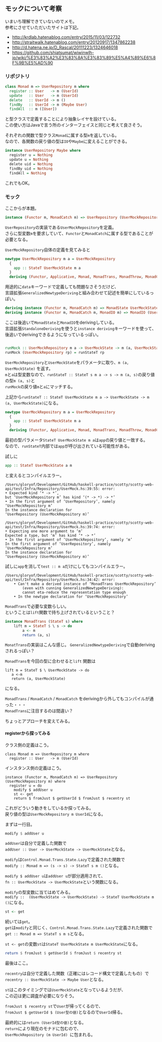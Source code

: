 ## モックについて考察

いまいち理解できていないのでメモ。  
参考にさせていただいたサイトは下記。  
* http://krdlab.hatenablog.com/entry/2015/11/03/122732
* http://straitwalk.hatenablog.com/entry/20120917/1347862238
* http://d.hatena.ne.jp/D_Rascal/20111223/1324646018
*  https://github.com/shiatsumat/wiwinwlh-jp/wiki/%E3%83%A2%E3%83%8A%E3%83%89%E5%A4%89%E6%8F%9B%E5%AD%90

### リポジトリ

```hs
class Monad m => UserRepository m where
  register :: User   -> m (UserId)
  update   :: User   -> m (UserId)
  delete   :: UserId -> m ()
  findBy   :: UserId -> m (Maybe User)
  findAll  :: m ([User])
```

と型クラスで定義することにより抽象レイヤを設けている。  
この使い方はJavaで言う所のインターフェイスと同じと考えて良さそう。

それぞれの関数で型クラス`Monad`に属する型`m`を返している。  
なので、各関数の戻り値の型は`IO`や`Maybe`に変えることができる。  

```hs
instance UserRepository Maybe where
  register u = Nothing
  update u = Nothing
  delete uid = Nothing
  findBy uid = Nothing
  findAll = Nothing
```

これでもOK。

### モック

ここからが本題。  

```hs
instance (Functor m, MonadCatch m) => UserRepository (UserMockRepository m) where
```

`UserRepository`の実装である`UserMockRepository`を定義。  
さらに型変数`m`を要求していて、`Functor`と`MonadCatch`に属する型であることが必要となる。  

`UserMockRepository`自体の定義を見てみると

```hs
newtype UserMockRepository m a = UserMockRepository
  {
    app :: StateT UserMockState m a
  }
  deriving (Functor, Applicative, Monad, MonadTrans, MonadThrow, MonadCatch)
```
用途的に`data`キーワードで定義しても問題なさそうだけど、  
言語拡張`GeneralizedNewtypeDeriving`と組み合わせて記述を簡単にしているっぽい。  

```hs
deriving instance (Functor m, MonadCatch m) => MonadState UserMockState (UserMockRepository m)
deriving instance (Functor m, MonadCatch m, MonadIO m) => MonadIO (UserMockRepository m)
```

ここは後追いで`MonadState`と`MonadIO`をderivingしている。  
言語拡張`StandaloneDeriving`を使うと`instance deriving`キーワードを使って、  
後追いでderivingできるようになっているっぽい。

```hs

runMock :: UserMockRepository m a -> UserMockState -> m (a, UserMockState)
runMock (UserMockRepository rp) = runStateT rp
```
`UserMockRepository`と`UserMockState`をパラメータに取り、`m (a, UserMockState)` を返す。  
`m`と`a`は型変数なので、`runStateT :: StateT s m a -> s -> m (a, s)`の戻り値の型`m (a, s)`と  
`runMock`の戻り値`m`と`a`にマッチする。  

上記から`runStateT :: StateT UserMockState m a -> UserMockState -> m (a, UserMockState)`になる。  

```hs
newtype UserMockRepository m a = UserMockRepository
  {
    app :: StateT UserMockState m a
  }
  deriving (Functor, Applicative, Monad, MonadTrans, MonadThrow, MonadCatch)
```

最初の型パラメータ`StateT UserMockState m a`は`app`の戻り値と一致する。  
なので、`runStateT`内部では`app`が呼び出されている可能性がある。  

試しに
```hs
app :: StateT UserMockState a m
```
と変えるとコンパイルエラー。  

```
/Users/gloryof/Development/GitHub/haskell-practice/scotty/scotty-web-api/test/Infra/Repository/UserMock.hs:39:55: error:
• Expected kind ‘* -> *’,
but ‘UserMockRepository m’ has kind ‘(* -> *) -> *’
• In the first argument of ‘UserRepository’, namely
‘UserMockRepository m’
In the instance declaration for
‘UserRepository (UserMockRepository m)’

/Users/gloryof/Development/GitHub/haskell-practice/scotty/scotty-web-api/test/Infra/Repository/UserMock.hs:39:74: error:
• Expecting one more argument to ‘m’
Expected a type, but ‘m’ has kind ‘* -> *’
• In the first argument of ‘UserMockRepository’, namely ‘m’
In the first argument of ‘UserRepository’, namely
‘UserMockRepository m’
In the instance declaration for
‘UserRepository (UserMockRepository m)’
```

試しに`app`を消して`test :: m a`だけにしてもコンパイルエラー。  

```
/Users/gloryof/Development/GitHub/haskell-practice/scotty/scotty-web-api/test/Infra/Repository/UserMock.hs:34:42: error:
    • Can't make a derived instance of ‘MonadTrans UserMockRepository’
        (even with cunning GeneralizedNewtypeDeriving):
        cannot eta-reduce the representation type enough
    • In the newtype declaration for ‘UserMockRepository’
```

`MonadTrans`で必要な変数らしい。  
ということは`lift`関数で持ち上げされているということ？  

```hs
instance MonadTrans (StateT s) where
    lift m = StateT $ \ s -> do
        a <- m
        return (a, s)
```

`MonatTrans`の実装はこんな感じ。
`GeneralizedNewtypeDeriving`で自動derivingされるっぽい？

`MonadTrans`を今回の型に合わせると`lift` 関数は
```
lift m = StateT $ \ UserMockState -> do
   a <-m
   return (a, UserMockState)
```
になる。

`MonadTrans` / `MonadCatch` / `MonadCatch` をderivingから外してもコンパイルが通った・・・  
`MonadTrans`に注目するのは間違い？

ちょっとアプローチを変えてみる。

#### registerから探ってみる

クラス側の定義はこう。

```
class Monad m => UserRepository m where
  register :: User   -> m (UserId)
```
インスタンス側の定義はこう。
```
instance (Functor m, MonadCatch m) => UserRepository (UserMockRepository m) where
  register u = do
    modify $ addUser u
    st <- get
    return $ fromJust $ getUserId $ fromJust $ recentry st
```
これがどういう動きをしているか探ってみる。  
戻り値の型は`UserMockRepository m UserId`になる。  

まずは一行目。
```hs
modify $ addUser u
```

`addUser`は自分で定義した関数で  
`addUser :: User -> UserMockState -> UserMockState`となる。

`modify`は`Control.Monad.Trans.State.Lazy`で定義された関数で  
`modify :: Monad m => (s -> s) -> StateT s m ()`となる。

`modify $ addUser u`は`addUser u`が部分適用されて、  
`fn :: UserMockState -> UserMockState`という関数になる。  

`modify`の型変数に当てはめてみる。  
`modify ::  (UserMockState -> UserMockState) -> StateT UserMockState m ()`になる。  

```hs
st <- get
```
続いては`get`。  
`get`は`modify`と同じく、`Control.Monad.Trans.State.Lazy`で定義された関数で  
`get :: Monad m => StateT s m s`となる。  

`st <- get`の変数`st`は`StateT UserMockState m UserMockState`になる。  

```hs
return $ fromJust $ getUserId $ fromJust $ recentry st
```
最後はここ。  

`recentry`は自分で定義した関数（正確にはレコード構文で定義したもの）で  
`recentry :: UserMockState -> Maybe User`となる。  

`st`はこのタイミングでは`UserMockState`となっているようだが、  
この辺は更に調査が必要になりそう。  

`fromJust $ recentry st`で`User`が帰ってくるので、    
`fromJust $ getUserId $ (User型の値)`となるので`UserId`帰る。  

最終的には`return (UserId型の値)`となる。  
`return`により現在のモナドに包むので、  
`UserMockRepository (m UserId) `に包まれる。  
